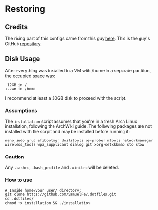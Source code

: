 # Restoring

## Credits
The ricing part of this configs came from this guy [here](https://www.reddit.com/r/unixporn/comments/p42g3l/i3_simple_man_rice_one_dark_nord_dracula_mixture/).
This is the guy's GitHub [repository](https://github.com/totoro-ghost/dotfiles).

## Disk Usage
After everything was installed in a VM with /home in a separate partition, the occupied space was:
```
 12GB in /
1.2GB in /home
```
I recommend at least a 30GB disk to proceed with the script.

### Assumptions
The `installation` script assumes that you're in a fresh Arch Linux installation, following the ArchWiki guide. The following packages are not installed with the scrpit and may be installed before running it:
```
nano sudo grub efibootmgr dosfstools os-prober mtools networkmanager wireless_tools wpa_supplicant dialog git xorg-setxkbmap sto stow 
```

### Caution
Any `.bashrc`, `.bash_profile` and `.xinitrc` will be deleted.

### How to use
```
# Inside home/your_user/ directory:
git clone https://github.com/SamuelFe/.dotfiles.git
cd .dotfiles/
chmod +x installation && ./installation
```

